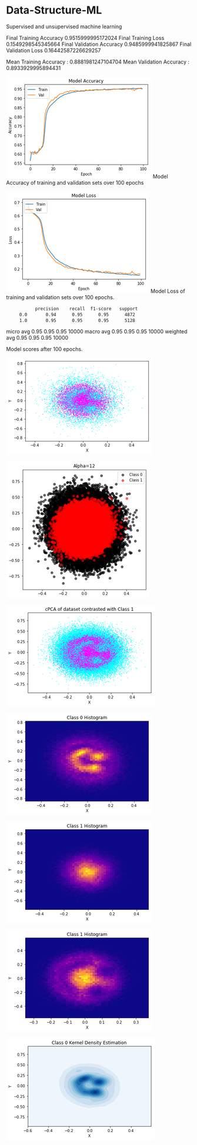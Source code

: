 # Data-Structure-ML
Supervised and unsupervised machine learning

Final Training Accuracy 0.9515999995172024 
Final Training Loss 0.1549298545345664 
Final Validation Accuracy 0.9485999941825867 
Final Validation Loss 0.16442587226629257

Mean Training Accuracy :  0.8881981247104704
Mean Validation Accuracy :  0.8933929995894431

![png](Graphs/Train/output_0_1.png)
Model Accuracy of training and validation sets over 100 epochs

![png](Graphs/Train/output_0_2.png)
Model Loss of training and validation sets over 100 epochs.

               precision    recall  f1-score   support
         0.0       0.94      0.95      0.95      4872
         1.0       0.95      0.95      0.95      5128
   micro avg       0.95      0.95      0.95     10000
   macro avg       0.95      0.95      0.95     10000
weighted avg       0.95      0.95      0.95     10000

Model scores after 100 epochs. 
    
![png](Graphs/Train/output_0_4.png)

![png](Graphs/Structure/output_1_0.png)

![png](Graphs/Structure/output_2_0.png)

![png](Graphs/Structure/output_2_1.png)

![png](Graphs/Structure/output_2_2.png)

![png](Graphs/Structure/output_2_3.png)

![png](Graphs/Structure/output_2_4.png)